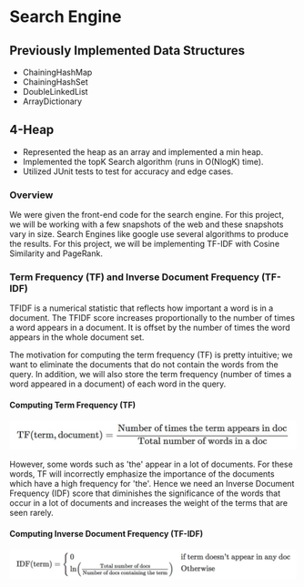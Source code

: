 # Search Engine

## Previously Implemented Data Structures
* ChainingHashMap
* ChainingHashSet
* DoubleLinkedList
* ArrayDictionary

## 4-Heap
* Represented the heap as an array and implemented a min heap.
* Implemented the topK Search algorithm (runs in O(NlogK) time).
* Utilized JUnit tests to test for accuracy and edge cases.

### Overview
We were given the front-end code for the search engine. For this project, we will be working with a few snapshots of the web and these snapshots vary in size. Search Engines like google use several algorithms to produce the results. For this project, we will be implementing TF-IDF with Cosine Similarity and PageRank.


### Term Frequency (TF) and Inverse Document Frequency (TF-IDF)
TFIDF is a numerical statistic that reflects how important a word is in a document. The TFIDF score increases proportionally to the number of times a word appears in a document. It is offset by the number of times the word appears in the whole document set.

The motivation for computing the term frequency (TF) is pretty intuitive; we want to eliminate the documents that do not contain the words from the query. In addition, we will also store the term frequency (number of times a word appeared in a document) of each word in the query.

#### Computing Term Frequency (TF)
![TF Score Formula](img/TFScore.jpeg "TF Score Formula")

However, some words such as 'the' appear in a lot of documents. For these words, TF will incorrectly emphasize the importance of the documents which have a high frequency for 'the'. Hence we need an Inverse Document Frequency (IDF) score that diminishes the significance of the words that occur in a lot of documents and increases the weight of the terms that are seen rarely.

#### Computing Inverse Document Frequency (TF-IDF)
![IDF Score Formula](img/IDFScore.jpeg "IDF Score Formula")

